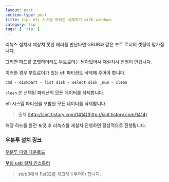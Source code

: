 ```yaml
---
layout: post
section-type: post
title: tip. efi 시스템 파티션 삭제하기 with windows
category: tip
tags: [ 'tip' ]
---
```


리눅스 설치시 예상치 못한 에러를 만난다면 GRUB과 같은 부트 로더의 셋팅이 망가집니다.

그러면 하드를 포맷하더라도 부트로더는 남아있어서 재설치시 진행이 안됩니다.

이러한 경우 부트로더가 있는 efi 파티션도 삭제해 주어야 합니다.

```
cmd - diskpart - list disk - select disk _num - clean
```

`clean` 은 선택된 파티션의 모든 데이터를 삭제합니다.

efi 시스템 파티션을 포함한 모든 데이터를 삭제합니다.

> 출처 [http://sint.tistory.com/1414](http://sint.tistory.com/1414)

해당 하드를 완전 포맷 후 리눅스를 재설치 진행하면 정상적으로 진행됩니다.


### 우분투 설치 링크

[우분투 파일 다운로드](https://www.ubuntu.com/download/desktop)

[부팅 usb 설치 인스톨러](https://universal-usb-installer.kr.uptodown.com)

> step3에서 Fat32를 체크해ㅐ주어야 합니다.

